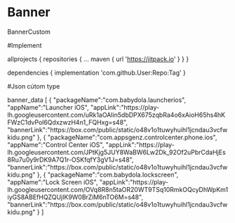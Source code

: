 # Banner
BannerCustom

#Implement

allprojects {
		repositories {
			...
			maven { url 'https://jitpack.io' }
		}
	}

 dependencies {
		implementation 'com.github.User:Repo:Tag'
	}

#Json cútom type

<entry>
        <key>banner_data</key>
        <value>[
            {
            "packageName":"com.babydola.launcherios",
            "appName":"Launcher iOS",
            "appLink":"https://play-lh.googleusercontent.com/uRk1aOAIin5dbDPX675zqbRa4o6xAioH65hs4hKFWzC1dvPol6QdxzwzH4n1_FQHxg=s48",
            "bannerLink":"https://box.com/public/static/o48v1o1tuwyhuihl1jcndau3vcfwkidu.png"
            },
            {
            "packageName":"com.appsgenz.controlcenter.phone.ios",
            "appName":"Control Center iOS",
            "appLink":"https://play-lh.googleusercontent.com/JPtKjg5JUY8WaBW6Lw2Dk_92Of2uPbrCdaHjEs8Ru7u0y9rDK9A7Q1r-OSKfqfY3gV1J=s48",
            "bannerLink":"https://box.com/public/static/o48v1o1tuwyhuihl1jcndau3vcfwkidu.png"
            },
            {
            "packageName":"com.babydola.lockscreen",
            "appName":"Lock Screen iOS",
            "appLink":"https://play-lh.googleusercontent.com/OVq8R8n5taOR20WT9TSq10RmkOQcyDhWpKm1iyGS8ABEfHQZQUjIK9W0BrZiM6nTO6M=s48",
            "bannerLink":"https://box.com/public/static/o48v1o1tuwyhuihl1jcndau3vcfwkidu.png"
            }
            ]
        </value>
    </entry>
